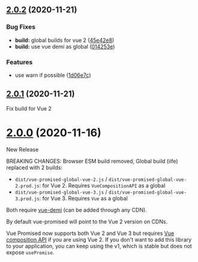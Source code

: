 ## [2.0.2](https://github.com/posva/vue-promised/compare/v2.0.1...v2.0.2) (2020-11-21)

### Bug Fixes

- **build:** global builds for vue 2 ([45e42e8](https://github.com/posva/vue-promised/commit/45e42e899abd62e9b7dfe6222c921d666297cfb5))
- **build:** use vue demi as global ([014253e](https://github.com/posva/vue-promised/commit/014253e415af3a923541a4fdba5b80d85d2ea723))

### Features

- use warn if possible ([1d06e7c](https://github.com/posva/vue-promised/commit/1d06e7c2ccb54e51c5cc2018fe8c7a9cf66e819e))

## [2.0.1](https://github.com/posva/vue-promised/compare/v2.0.0...v2.0.1) (2020-11-21)

Fix build for Vue 2

# [2.0.0](https://github.com/posva/vue-promised/compare/1.2.2...2.0.0) (2020-11-16)

New Release

BREAKING CHANGES: Browser ESM build removed, Global build (iife) replaced with 2 builds:

- `dist/vue-promised-global-vue-2.js` / `dist/vue-promised-global-vue-2.prod.js`: for Vue 2. Requires `VueCompositionAPI` as a global
- `dist/vue-promised-global-vue-3.js` / `dist/vue-promised-global-vue-3.prod.js`: for Vue 3. Requires `Vue` as a global

Both require [vue-demi](https://github.com/antfu/vue-demi) (can be added through any CDN).

By default vue-promised will point to the Vue 2 version on CDNs.

Vue Promised now supports both Vue 2 and Vue 3 but requires [Vue composition API](https://github.com/vuejs/composition-api) if you are using Vue 2. If you don't want to add this library to your application, you can keep using the v1, which is stable but does not expose `usePromise`.
